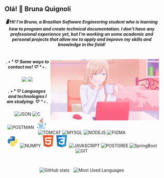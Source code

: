 <h2> Olá! 🎀 Bruna Quignoli </h2>

 <h5 align = "center" > 🖥️ Hi! I'm Bruna, a Brazilian Software Engineering student who is learning how to program and create technical documentation. I don't have any professional experience yet, but I'm working on some academic and personal projects that allow me to apply and improve my skills and knowledge in the field! </h5>

<h1> </h1>
<section align = "center"> 
 <img align="right" alt = "gif akane no computador" height = "200px" src = "src/gif.akane.webp"> 
 <h5> . • ° ♡ Some ways to contact me! ♡ ° • . </h5>
 <a href="https://instagram.com/brubsriv" target="_blank"><img src="https://img.shields.io/badge/-Instagram-%23E4405F?style=for-the-badge&logo=instagram&logoColor=white"></a>
 <a href="https://www.linkedin.com/in/brunaquignoli" target="_blank"><img src="https://img.shields.io/badge/-LinkedIn-%230077B5?style=for-the-badge&logo=LinkedIn&logoColor=white"></a> 

  <h5> . • ° ♡ Languages ​​and technologies I am studying: ♡ ° • .  </h5>
</section>
 <div align="center">
<img alt="JSON" height="40" src="https://cdn.jsdelivr.net/gh/devicons/devicon@latest/icons/json/json-original.svg">
     <img alt="C" height="40" src="https://cdn.jsdelivr.net/gh/devicons/devicon@latest/icons/c/c-original.svg" />       
    <img alt="POSTMAN" height="40" src="https://cdn.jsdelivr.net/gh/devicons/devicon@latest/icons/postman/postman-original.svg">  
    <img alt="JAVA" height="40" src="https://raw.githubusercontent.com/devicons/devicon/master/icons/java/java-original.svg">
    <img alt="TOMCAT" height="40" src="https://cdn.jsdelivr.net/gh/devicons/devicon@latest/icons/tomcat/tomcat-original-wordmark.svg">
    <img alt="MYSQL" height="40" src="https://cdn.jsdelivr.net/gh/devicons/devicon@latest/icons/mysql/mysql-original.svg">
    <img alt="NODEJS" height="40" src="https://cdn.jsdelivr.net/gh/devicons/devicon@latest/icons/nodejs/nodejs-original.svg">
    <img alt="FIGMA" height="40" src="https://cdn.jsdelivr.net/gh/devicons/devicon@latest/icons/figma/figma-original.svg" />
          
  </div>
<div align="center">
 <img alt="PYTHON" height="40" src="https://raw.githubusercontent.com/devicons/devicon/master/icons/python/python-original.svg">
 <img alt="NUMPY" height="40" src="https://cdn.jsdelivr.net/gh/devicons/devicon@latest/icons/numpy/numpy-original.svg" />     
    <img alt="HTML" height="40" src="https://raw.githubusercontent.com/devicons/devicon/master/icons/html5/html5-original.svg">
    <img alt="CSS" height="40" src="https://raw.githubusercontent.com/devicons/devicon/master/icons/css3/css3-original.svg">
    <img alt="JAVASCRIPT" height="40" src="https://cdn.jsdelivr.net/gh/devicons/devicon@latest/icons/javascript/javascript-original.svg">
    <img alt="POSTGREE" height="40" src="https://cdn.jsdelivr.net/gh/devicons/devicon@latest/icons/postgresql/postgresql-original-wordmark.svg">
    <img alt="SpringBoot" height="40" src="https://cdn.jsdelivr.net/gh/devicons/devicon@latest/icons/spring/spring-original.svg">
    <img alt="GIT" height="40" src="https://cdn.jsdelivr.net/gh/devicons/devicon@latest/icons/git/git-original.svg" />
          
   </div>  
<h2> </h2>

<div align="center">
  <br>
  <img 
   height="180" 
   style="padding-right: 10px;" 
   src="https://github-readme-stats.vercel.app/api?username=brunaquignoli&show_icons=true&border_radius=5&bg_color=fadce6&text_color=eb789f&icon_color=eb789f&title_color=eb789f" alt="GitHub stats">

  <a>
    <img 
     height = "180"
     src="https://github-readme-stats.vercel.app/api/top-langs/?username=brunaquignoli&layout=compact&langs_count=16&border_radius=6&bg_color=fadce6&text_color=eb789f&icon_color=eb789f&title_color=eb789f&card_width=290"" alt="Most Used Languages">
  </a>
</div>

<h1> </h1>


